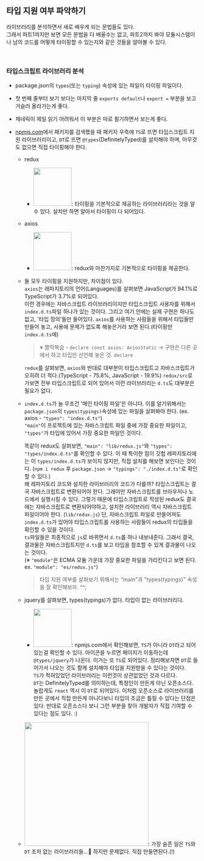 ## 타입 지원 여부 파악하기

라이브러리를 분석하면서 새로 배우게 되는 문법들도 있다.<br />
그래서 파트1까지만 보면 모든 문법을 다 배울수는 없고, 파트2까지 봐야 모듈시스템이나 남의 코드를 어떻게 타이핑할 수 있는지와 같은 것들을 알아볼 수 있다.

<br />

### 타입스크립트 라이브러리 분석

- package.json의 `types`(또는 `typing`) 속성에 있는 파일이 타이핑 파일이다.
- 첫 번째 줄부터 보기 보다는 마지막 줄 `exports default`나 `export =` 부분을 보고 거슬러 올라가는게 좋다.
- 제네릭이 제일 읽기 어려워서 이 부분은 따로 필기하면서 보는게 좋다.
- [npmjs.com](https://www.npmjs.com/)에서 패키지를 검색했을 때 패키지 우측에 `TS`로 뜨면 타입스크립트 지원 라이브러리이고, `DT`로 뜨면 `@types`(DefinitelyTyped)를 설치해야 하며, 아무것도 없으면 직접 타이핑해야 한다.

  - redux
    - <img width="100" src="https://user-images.githubusercontent.com/19165916/199250248-8a87b387-35ab-4180-b9e9-88e334b2022c.png">: 타이핑을 기본적으로 제공하는 라이브러리라는 것을 알 수 있다. 설치만 하면 알아서 타이핑이 다 되어있다.
  - axios
    - <img width="100" src="https://user-images.githubusercontent.com/19165916/199250460-a6445c63-a287-4a86-b4c1-0bfa84764e9c.png">: redux와 마찬가지로 기본적으로 타이핑을 제공한다.
  - 둘 모두 타이핑을 지원하지만, 차이점이 있다. <br />
    `axios`는 레파지토리의 언어(Languages)를 살펴보면 JavaScript가 94.1%로 TypeScript가 3.7%로 되어있다.<br />
    이런 경우에는 자바스크립트 라이브러리이지만 타입스크립트 사용자를 위해서 `index.d.ts`파일 하나가 있는 것이다. 그리고 여기 안에는 실제 구현은 하나도 없고, '타입 정의'들만 들어있다. `axios`를 사용하는 사람들을 위해서 타입들만 만들어 놓고, 사용에 문제가 없도록 해놓은거라 보면 된다.(타이핑만 `index.d.ts`에)<br />

    > ※ 짤막복습 - `declare const axios: AxiosStatic` → 구현은 다른 곳에서 하고 타입만 선언해 놓은 것. `declare`<br />

    `redux`를 살펴보면, `axios`와 반대로 대부분이 타입스크립트고 자바스크립트가 오히려 더 적다.(TypeScript - 75.8%, JavaScript - 19.9%) `redux/src`로 가보면 전부 타입스크립트로 되어 있어서 이런 라이브러리는 `d.ts`도 대부분은 필요가 없다.

  - `index.d.ts`가 늘 무조건 '메인 타이핑 파일'은 아니다. 이를 알기위해서는 `package.json`의 `types(typings)`속성에 있는 파일을 살펴봐야 한다. (ex. axios - `"types": "index.d.ts"`)<br />
    `"main"`이 프로젝트에 있는 자바스크립트 파일 중에 가장 중요한 파일이고, `"types"`가 타입에 있어서 가장 중요한 파일인 것이다.<br />

    똑같이 redux도 살펴보면, `"main": "lib/redux.js"`와 `"types": "types/index.d.ts"`를 확인할 수 있다. 이 때 특이한 점이 깃헙 레파지토리에는 이 `types/index.d.ts`가 보이지 않지만, 직접 설치를 해보면 보인다는 것이다. (`npm i redux` 후 `package.json` → `"typings": "./index.d.ts"`로 확인할 수 있다.)<br />
    왜 레파지토리 코드와 설치한 라이브러리의 코드가 다를까? 타입스크립트는 결국 자바스크립트로 변환되어야 한다. 그래야만 자바스크립트를 브라우저나 노드에서 실행시킬 수 있다. 그렇기 때문에 타입스크립트로 작성된 redux도 결국에는 자바스크립트로 변환되어야하고, 설치한 라이브러리 역시 자바스크립트 파일이어야 한다. (`lib/redux.js`) 단, 자바스크립트 파일로 만들어져도 `index.d.ts`가 있어야 타입스크립트를 사용하는 사람들이 redux의 타입들을 확인할 수 있을 것이다.<br />
    `ts`파일들은 최종적으로 `js`로 바뀌면서 `d.ts`를 하나 내보내준다. 그래서 결국, 결과물은 자바스크립트지만 `d.ts`를 보고 타입을 참조할 수 있게 결과물이 나오는 것이다.<br />
    (※ `"module"`은 ECMA 모듈 가운데 가장 중요한 파일을 가리킨다고 보면 된다. ex. `"module": "es/redux.js"`)

    > 타입 지원 여부를 살펴보기 위해서는 "main"과 "types(typings)" 속성을 잘 확인해보자. ^^;

  - jquery를 살펴보면, types(typings)가 없다. 타입이 없는 라이브러리다.<br />
    - <img width="100" src="https://user-images.githubusercontent.com/19165916/199250588-bfb0484b-3e92-4ca3-b477-e1042a6d1caa.png">: npmjs.com에서 확인해보면, `TS`가 아니라 `DT`라고 되어있는걸 확인할 수 있다. 아이콘을 누르면 페이지가 이동하는데 `@types/jquery`가 나온다. 이거는 또 `TS`로 되어있다. 정리해보자면 `DT`로 들어가서 나오는 것도 함께 설치해야 타입을 지원받을 수 있다는 것이다.<br />
      `TS`가 적혀있었던 라이브러리는 이런것이 상관없었던 것과 다르다.<br />
      `DT`는 DefinitelyTyped를 의미하는데, 특정인이 만든게 아닌 오픈소스다. 놀랍게도 `react` 역시 이 `DT`로 되어있다. 이처럼 오픈소스로 라이브러리를 만든 곳에서 직접 만든게 아니다보니 타입이 조금은 틀릴 수 있다는 단점은 있다. 반대로 오픈소스다 보니 그런 부분을 찾아 개발자가 직접 기여할 수 있다는 점도 있다. :)
  - <img width="325" src="https://user-images.githubusercontent.com/19165916/199253731-f6cecedf-4291-4002-a79d-714bc613f09d.png">: 가장 슬픈 일은 `TS`와 `DT` 조차 없는 라이브러리들...🥲 하지만 문제없다. 직접 만들면된다.(!)
